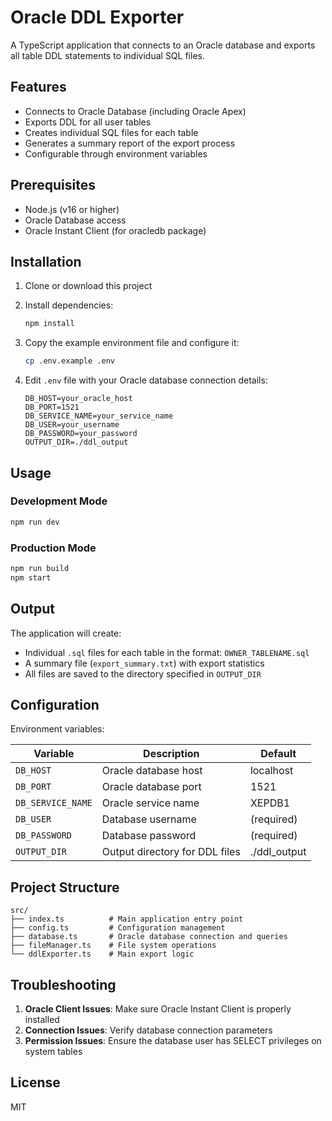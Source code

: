 # Oracle DDL Exporter

A TypeScript application that connects to an Oracle database and exports all table DDL statements to individual SQL files.

## Features

- Connects to Oracle Database (including Oracle Apex)
- Exports DDL for all user tables
- Creates individual SQL files for each table
- Generates a summary report of the export process
- Configurable through environment variables

## Prerequisites

- Node.js (v16 or higher)
- Oracle Database access
- Oracle Instant Client (for oracledb package)

## Installation

1. Clone or download this project
2. Install dependencies:
   ```bash
   npm install
   ```

3. Copy the example environment file and configure it:
   ```bash
   cp .env.example .env
   ```

4. Edit `.env` file with your Oracle database connection details:
   ```
   DB_HOST=your_oracle_host
   DB_PORT=1521
   DB_SERVICE_NAME=your_service_name
   DB_USER=your_username
   DB_PASSWORD=your_password
   OUTPUT_DIR=./ddl_output
   ```

## Usage

### Development Mode
```bash
npm run dev
```

### Production Mode
```bash
npm run build
npm start
```

## Output

The application will create:
- Individual `.sql` files for each table in the format: `OWNER_TABLENAME.sql`
- A summary file (`export_summary.txt`) with export statistics
- All files are saved to the directory specified in `OUTPUT_DIR`

## Configuration

Environment variables:

| Variable | Description | Default |
|----------|-------------|---------|
| `DB_HOST` | Oracle database host | localhost |
| `DB_PORT` | Oracle database port | 1521 |
| `DB_SERVICE_NAME` | Oracle service name | XEPDB1 |
| `DB_USER` | Database username | (required) |
| `DB_PASSWORD` | Database password | (required) |
| `OUTPUT_DIR` | Output directory for DDL files | ./ddl_output |

## Project Structure

```
src/
├── index.ts          # Main application entry point
├── config.ts         # Configuration management
├── database.ts       # Oracle database connection and queries
├── fileManager.ts    # File system operations
└── ddlExporter.ts    # Main export logic
```

## Troubleshooting

1. **Oracle Client Issues**: Make sure Oracle Instant Client is properly installed
2. **Connection Issues**: Verify database connection parameters
3. **Permission Issues**: Ensure the database user has SELECT privileges on system tables

## License

MIT
